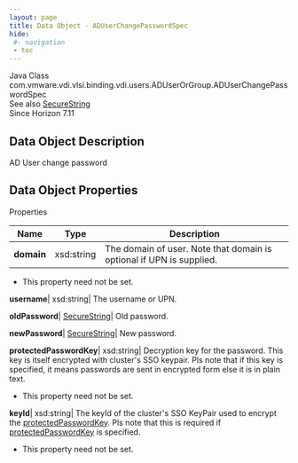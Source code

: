 ```yaml
---
layout: page
title: Data Object - ADUserChangePasswordSpec
hide:
 #- navigation
 - toc
---
```






Java Class
    com.vmware.vdi.vlsi.binding.vdi.users.ADUserOrGroup.ADUserChangePasswordSpec  
See also
     [SecureString](vdi.util.SecureString.md)  
Since 
    Horizon 7.11

## Data Object Description 

AD User change password 

## Data Object Properties

Properties

Name |  Type |  Description   
---|---|---  
**domain**|  xsd:string|  The domain of user. Note that domain is optional if UPN is supplied.   


* This property need not be set.

  
**username**|  xsd:string|  The username or UPN.   
  
**oldPassword**| [SecureString](vdi.util.SecureString.md)|  Old password.   
  
**newPassword**| [SecureString](vdi.util.SecureString.md)|  New password.   
  
**protectedPasswordKey**|  xsd:string|  Decryption key for the password. This key is itself encrypted with cluster's SSO keypair. Pls note that if this key is specified, it means passwords are sent in encrypted form else it is in plain text.   


* This property need not be set.

  
**keyId**|  xsd:string|  The keyId of the cluster's SSO KeyPair used to encrypt the [protectedPasswordKey](vdi.users.ADUserOrGroup.ADUserChangePasswordSpec.md#protectedPasswordKey). Pls note that this is required if [protectedPasswordKey](vdi.users.ADUserOrGroup.ADUserChangePasswordSpec.md#protectedPasswordKey) is specified.   


* This property need not be set.

  
  
  
  
  
  

